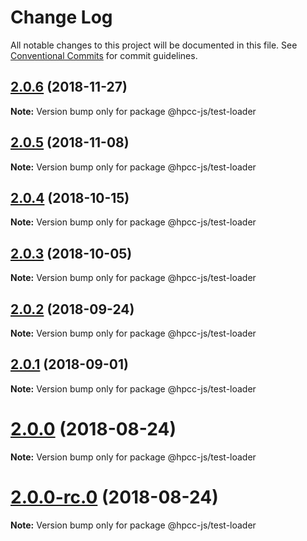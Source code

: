 # Change Log

All notable changes to this project will be documented in this file.
See [Conventional Commits](https://conventionalcommits.org) for commit guidelines.

## [2.0.6](https://github.com/GordonSmith/Visualization/compare/@hpcc-js/test-loader@2.0.5...@hpcc-js/test-loader@2.0.6) (2018-11-27)

**Note:** Version bump only for package @hpcc-js/test-loader






<a name="2.0.5"></a>
## [2.0.5](https://github.com/GordonSmith/Visualization/compare/@hpcc-js/test-loader@2.0.4...@hpcc-js/test-loader@2.0.5) (2018-11-08)

**Note:** Version bump only for package @hpcc-js/test-loader





<a name="2.0.4"></a>
## [2.0.4](https://github.com/GordonSmith/Visualization/compare/@hpcc-js/test-loader@2.0.3...@hpcc-js/test-loader@2.0.4) (2018-10-15)

**Note:** Version bump only for package @hpcc-js/test-loader





<a name="2.0.3"></a>
## [2.0.3](https://github.com/GordonSmith/Visualization/compare/@hpcc-js/test-loader@2.0.2...@hpcc-js/test-loader@2.0.3) (2018-10-05)

**Note:** Version bump only for package @hpcc-js/test-loader





<a name="2.0.2"></a>
## [2.0.2](https://github.com/GordonSmith/Visualization/compare/@hpcc-js/test-loader@2.0.1...@hpcc-js/test-loader@2.0.2) (2018-09-24)

**Note:** Version bump only for package @hpcc-js/test-loader





<a name="2.0.1"></a>
## [2.0.1](https://github.com/GordonSmith/Visualization/compare/@hpcc-js/test-loader@2.0.0...@hpcc-js/test-loader@2.0.1) (2018-09-01)

**Note:** Version bump only for package @hpcc-js/test-loader





<a name="2.0.0"></a>
# [2.0.0](https://github.com/GordonSmith/Visualization/compare/@hpcc-js/test-loader@0.0.62...@hpcc-js/test-loader@2.0.0) (2018-08-24)

**Note:** Version bump only for package @hpcc-js/test-loader





<a name="2.0.0-rc.0"></a>
# [2.0.0-rc.0](https://github.com/GordonSmith/Visualization/compare/@hpcc-js/test-loader@0.0.62...@hpcc-js/test-loader@2.0.0-rc.0) (2018-08-24)

**Note:** Version bump only for package @hpcc-js/test-loader
